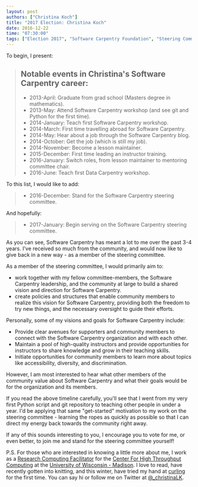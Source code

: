 ```yaml
---
layout: post
authors: ["Christina Koch"]
title: "2017 Election: Christina Koch"
date: 2016-12-22
time: "07:30:00"
tags: ["Election 2017", "Software Carpentry Foundation", "Steering Committee"]
---
```


To begin, I present: 

> ## Notable events in Christina's Software Carpentry career:
> 
> * 2013-April: Graduate from grad school (Masters degree in mathematics).
> * 2013-May: Attend Software Carpentry workshop (and see git and Python for the first time).
> * 2014-January: Teach first Software Carpentry workshop.
> * 2014-March: First time travelling abroad for Software Carpentry.
> * 2014-May: Hear about a job through the Software Carpentry blog.
> * 2014-October: Get the job (which is still my job).
> * 2014-November: Become a lesson maintainer.
> * 2015-December: First time leading an instructor training.
> * 2016-January: Switch roles, from lesson maintainer to mentoring committee chair.
> * 2016-June: Teach first Data Carpentry workshop.

To this list, I would like to add: 

> * 2016-December: Stand for the Software Carpentry steering committee.  

And hopefully:

> * 2017-January: Begin serving on the Software Carpentry steering committee.  

As you can see, Software Carpentry has meant a lot to me over the past 
3-4 years.  I've received so much from the community, and would now like 
to give back in a new way - as a member of the steering committee.  

As a member of the steering committee, I would primarily aim to:

* work together with my fellow committee-members, the Software Carpentry leadership, 
and the community at large to build a shared vision and direction 
for Software Carpentry. 
* create policies and structures that enable community members to realize 
this vision for Software Carpentry, providing both the freedom to try new things, 
and the necessary oversight to guide their efforts. 

Personally, some of my visions and goals for Software Carpentry include: 

* Provide clear avenues for supporters and community members to connect 
with the Software Carpentry organization and with each other.
* Maintain a pool of high-quality instructors and provide opportunities for 
instructors to share knowledge and grow in their teaching skills.
* Initiate opportunities for community members to learn more about topics 
like accessibility, diversity, and discrimination.  

However, I am most interested to hear what other members of the community 
value about Software Carpentry and what their goals would be for 
the organization and its members.  

If you read the above timeline carefully, you'll see that I went from my very 
first Python script and git repository to teaching other people in 
under a year.  I'd be applying that 
same "get-started" motivation to my work on the steering committee - learning
the ropes as quickly as possible so that I can direct my energy 
back towards the community right away.  

If any of this sounds interesting to you, I encourage you to vote for me, or 
even better, to join me and stand for the steering committee yourself!  

P.S. For those who are interested in knowing a little more about me, I work as 
a [Research Computing Facilitator](http://wid.wisc.edu/profile/christina-koch/) for 
the [Center For High Throughput Computing](http://chtc.cs.wisc.edu/) at the
[University of Wisconsin - Madison](http://www.wisc.edu/).  I love to read, 
have recently gotten into knitting, and this winter, have tried my hand 
at [curling](https://en.wikipedia.org/wiki/Curling) for the first time.  You 
can say hi or follow me on Twitter at 
[@_christinaLK](https://twitter.com/_christinaLK). 
